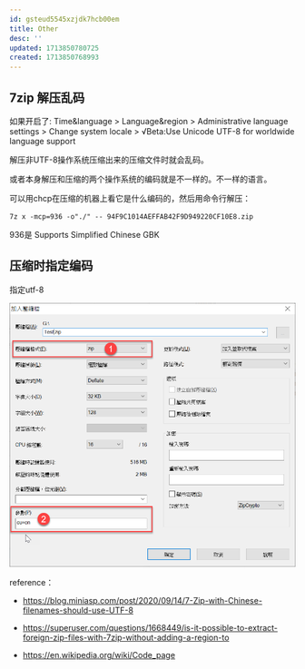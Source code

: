 ```yaml
---
id: gsteud5545xzjdk7hcb00em
title: Other
desc: ''
updated: 1713850780725
created: 1713850768993
---
```


## 7zip 解压乱码
如果开启了: Time&language > Language&region > Administrative language settings > Change system locale > √Beta:Use Unicode UTF-8 for worldwide language support

解压非UTF-8操作系统压缩出来的压缩文件时就会乱码。

或者本身解压和压缩的两个操作系统的编码就是不一样的。不一样的语言。

可以用chcp在压缩的机器上看它是什么编码的，然后用命令行解压：
```
7z x -mcp=936 -o"./" -- 94F9C1014AEFFAB42F9D949220CF10E8.zip
```
936是 Supports Simplified Chinese GBK

## 压缩时指定编码
指定utf-8

![](Other/specifyCode.png)

reference：
* https://blog.miniasp.com/post/2020/09/14/7-Zip-with-Chinese-filenames-should-use-UTF-8

* https://superuser.com/questions/1668449/is-it-possible-to-extract-foreign-zip-files-with-7zip-without-adding-a-region-to
* https://en.wikipedia.org/wiki/Code_page
